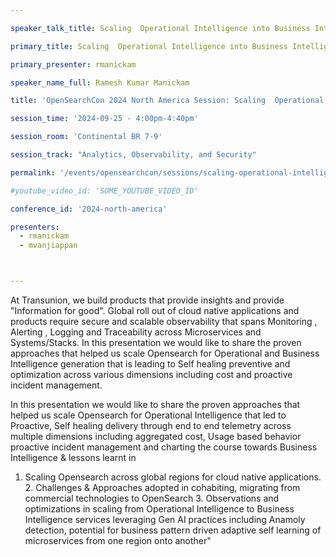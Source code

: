```yaml
---

speaker_talk_title: Scaling  Operational Intelligence into Business Intelligence using OpenSearch & GenAI for global rollouts

primary_title: Scaling  Operational Intelligence into Business Intelligence using OpenSearch & GenAI for global rollouts

primary_presenter: rmanickam

speaker_name_full: Ramesh Kumar Manickam

title: 'OpenSearchCon 2024 North America Session: Scaling  Operational Intelligence into Business Intelligence using OpenSearch & GenAI for global rollouts'

session_time: '2024-09-25 - 4:00pm-4:40pm' 

session_room: 'Continental BR 7-9' 

session_track: "Analytics, Observability, and Security"

permalink: '/events/opensearchcon/sessions/scaling-operational-intelligence-into-business-intelligence-using-opensearch-genai-for-global-rollouts.html' 

#youtube_video_id: 'SOME_YOUTUBE_VIDEO_ID' 

conference_id: '2024-north-america' 

presenters: 
  - rmanickam
  - mvanjiappan



---
```

At Transunion, we build products that provide insights and provide "Information for good". Global roll out of cloud native applications and products require secure and scalable observability that spans Monitoring , Alerting , Logging and Traceability across Microservices and Systems/Stacks. In this presentation we would like to share the proven approaches that helped us scale Opensearch for Operational and Business Intelligence generation that is leading to Self healing preventive and optimization across various dimensions including cost and proactive incident management.

In this presentation we would like to share the proven approaches that helped us scale Opensearch for Operational Intelligence  that led to Proactive, Self healing delivery through end to end telemetry across multiple dimensions including aggregated cost, Usage based behavior proactive incident management and charting the course towards Business Intelligence & lessons learnt in 
1. Scaling Opensearch across global regions for cloud native applications. 2. Challenges & Approaches adopted in cohabiting, migrating from commercial technologies to OpenSearch 3. Observations and optimizations in scaling from Operational Intelligence to Business Intelligence services leveraging Gen AI practices including Anamoly detection, potential for business pattern driven adaptive self learning of microservices from one region onto another"
 

